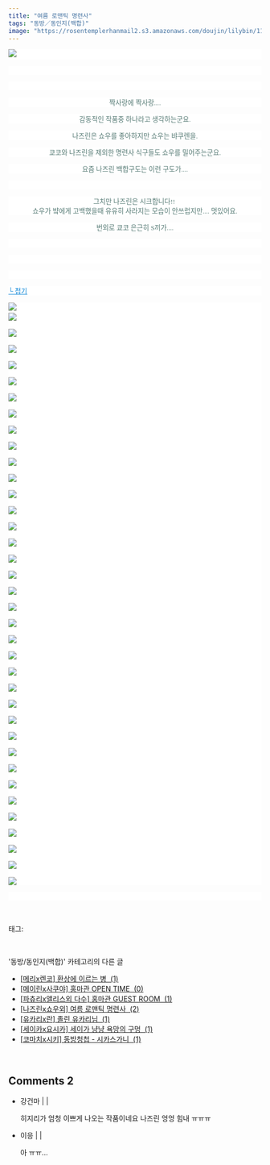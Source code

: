 ```yaml
---
title: "여름 로맨틱 명련사"
tags: "동방／동인지(백합)"
image: "https://rosentemplerhanmail2.s3.amazonaws.com/doujin/lilybin/1153/001.jpg"
---
```

<div class="article">
<div class="area_view">
<p style="text-align: justify; background: white"><img src="{{ site.imgserver12 }}/lilybin/1153/001.jpg"/><span style="color:#557a74; font-family:돋움; font-size:10pt"> 
</span></p><p style="text-align: justify; background: white"> 
 </p><p style="text-align: justify; background: white"> 
 </p><p style="text-align: center; background: white"><span style="color:#557a74; font-family:돋움; font-size:10pt">짝사랑에 짝사랑....
</span></p><p style="text-align: center; background: white"><span style="color:#557a74; font-family:돋움; font-size:10pt">감동적인 작품중 하나라고 생각하는군요.
</span></p><p style="text-align: center; background: white"><span style="color:#557a74; font-family:돋움; font-size:10pt">나즈린은 쇼우를 좋아하지만 쇼우는 뱌쿠렌을.
</span></p><p style="text-align: center; background: white"><span style="color:#557a74; font-family:돋움; font-size:10pt">쿄코와 나즈린을 제외한 명련사 식구들도 쇼우를 밀어주는군요.
</span></p><p style="text-align: center; background: white"><span style="color:#557a74; font-family:돋움; font-size:10pt">요즘 나즈린 백합구도는 이런 구도가....
</span></p><p style="text-align: center; background: white"> 
 </p><p style="text-align: center; background: white"><span style="color:#557a74; font-family:돋움; font-size:10pt">그치만 나즈린은 시크합니다!! <br/>쇼우가 뱤에게 고백했을때 유유히 사라지는 모습이 안쓰럽지만.... 멋있어요.
</span></p><p style="text-align: center; background: white"><span style="color:#557a74; font-family:돋움; font-size:10pt">번외로 쿄코 은근히 S끼가....
</span></p><p style="text-align: center; background: white"> 
 </p><p style="text-align: justify; background: white"> 
 </p><p style="text-align: justify; background: white"> 
 </p><p style="text-align: justify; background: white"><a href="http://blog.naver.com/PostView.nhn?blogId=cjb0236&amp;logNo=150140336105&amp;parentCategoryNo=&amp;categoryNo=41&amp;viewDate=&amp;isShowPopularPosts=false&amp;from=postView"><span style="color:#0482d6; font-family:돋움; font-size:10pt; text-decoration:underline">└ 접기</span></a><span style="color:#557a74; font-family:돋움; font-size:10pt">
</span></p><p style="text-align: justify; background: white"><img src="{{ site.imgserver12 }}/lilybin/1153/002.jpg"/><span style="color:#557a74; font-family:돋움; font-size:10pt"><br/><img src="{{ site.imgserver12 }}/lilybin/1153/003.jpg"/><br/><br/><img src="{{ site.imgserver12 }}/lilybin/1153/004.jpg"/><br/><br/><img src="{{ site.imgserver12 }}/lilybin/1153/005.jpg"/><br/><br/><img src="{{ site.imgserver12 }}/lilybin/1153/006.jpg"/><br/><br/><img src="{{ site.imgserver12 }}/lilybin/1153/007.jpg"/><br/><br/><img src="{{ site.imgserver12 }}/lilybin/1153/008.jpg"/><br/><br/><img src="{{ site.imgserver12 }}/lilybin/1153/009.jpg"/><br/><br/><img src="{{ site.imgserver12 }}/lilybin/1153/010.jpg"/><br/><br/><img src="{{ site.imgserver12 }}/lilybin/1153/011.jpg"/><br/><br/><img src="{{ site.imgserver12 }}/lilybin/1153/012.jpg"/><br/><br/><img src="{{ site.imgserver12 }}/lilybin/1153/013.jpg"/><br/><br/><img src="{{ site.imgserver12 }}/lilybin/1153/014.jpg"/><br/><br/><img src="{{ site.imgserver12 }}/lilybin/1153/015.jpg"/><br/><br/><img src="{{ site.imgserver12 }}/lilybin/1153/016.jpg"/><br/><br/><img src="{{ site.imgserver12 }}/lilybin/1153/017.jpg"/><br/><br/><img src="{{ site.imgserver12 }}/lilybin/1153/018.jpg"/><br/><br/><img src="{{ site.imgserver12 }}/lilybin/1153/019.jpg"/><br/><br/><img src="{{ site.imgserver12 }}/lilybin/1153/020.jpg"/><br/><br/><img src="{{ site.imgserver12 }}/lilybin/1153/021.jpg"/><br/><br/><img src="{{ site.imgserver12 }}/lilybin/1153/022.jpg"/><br/><br/><img src="{{ site.imgserver12 }}/lilybin/1153/023.jpg"/><br/><br/><img src="{{ site.imgserver12 }}/lilybin/1153/024.jpg"/><br/><br/><img src="{{ site.imgserver12 }}/lilybin/1153/025.jpg"/><br/><br/><img src="{{ site.imgserver12 }}/lilybin/1153/026.jpg"/><br/><br/><img src="{{ site.imgserver12 }}/lilybin/1153/027.jpg"/><br/><br/><img src="{{ site.imgserver12 }}/lilybin/1153/028.jpg"/><br/><br/><img src="{{ site.imgserver12 }}/lilybin/1153/029.jpg"/><br/><br/><img src="{{ site.imgserver12 }}/lilybin/1153/030.jpg"/><br/><br/><img src="{{ site.imgserver12 }}/lilybin/1153/031.jpg"/><br/><br/><img src="{{ site.imgserver12 }}/lilybin/1153/032.jpg"/><br/><br/><img src="{{ site.imgserver12 }}/lilybin/1153/033.jpg"/><br/><br/><img src="{{ site.imgserver12 }}/lilybin/1153/034.jpg"/><br/><br/><img src="{{ site.imgserver12 }}/lilybin/1153/035.jpg"/><br/><br/><img src="{{ site.imgserver12 }}/lilybin/1153/036.jpg"/><br/><br/><img src="{{ site.imgserver12 }}/lilybin/1153/037.jpg"/><br/><br/><img src="{{ site.imgserver12 }}/lilybin/1153/038.jpg"/>
</span></p><p style="text-align: justify; background: white"><span style="color:#557a74; font-family:돋움; font-size:10pt">
</span> </p>
</div></div><br/>
<div class="tagTrail">
<p>태그: </p>
<ul>
</ul>
</div><br/>
<div class="another">
<p>'동방/동인지(백합)' 카테고리의 다른 글</p>
<ul>
<li><a href="/lilybin_1156">
[메리x렌코] 환상에 이르는 병  (1)
</a></li>
<li><a href="/lilybin_1155">
[메이린x사쿠야] 홍마관 OPEN TIME  (0)
</a></li>
<li><a href="/lilybin_1154">
[파츄리x앨리스외 다수] 홍마관 GUEST ROOM  (1)
</a></li>
<li><a href="/lilybin_1153">
[나즈린x쇼우외] 여름 로맨틱 명련사  (2)
</a></li>
<li><a href="/lilybin_1152">
[유카리x란] 졸린 유카리님  (1)
</a></li>
<li><a href="/lilybin_1151">
[세이카x요시카] 세이가 냥냥 욕망의 구멍  (1)
</a></li>
<li><a href="/lilybin_1150">
[코마치x시키] 동방청첩 - 시카스가니  (1)
</a></li>
</ul>
</div><br/>
<div class="comment">
<h2 class="bold">Comments <span id="commentCount1153">2</span></h2>
<div style="clear:both;">
<div id="entry1153Comment" style="display:block">
<ul class="list_reply">
<li class="rp_general" id="comment12678184">
<div class="post-comment">
<div>
<span>
<i class="fa fa-user"></i>강건마 |
                                |
                               
</span>
<p>히지리가 엄청 이쁘게 나오는  작품이네요  나즈린 엉엉 힘내 ㅠㅠㅠ</p>

</div>
</div>
</li>
<li class="rp_general" id="comment13583257">
<div class="post-comment">
<div>
<span>
<i class="fa fa-user"></i>이응 |
                                |
                               
</span>
<p>아 ㅠㅠ...</p>

</div>
</div>
</li>
</ul>
</div>
</div>
</div><br/>
<br/>
<p id="refer"></p>
<br/>


